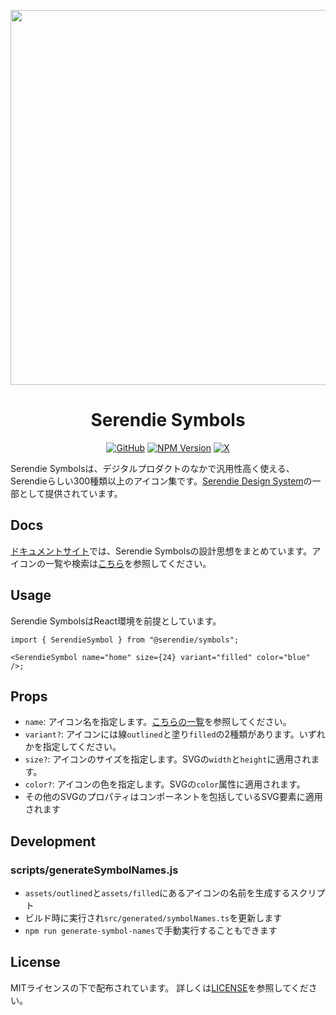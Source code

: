 <p align='center'>
<img src='https://github.com/user-attachments/assets/aa713d23-bd6f-4ed1-8fbb-b720c7bdbdbd' width='600px'/>
</p>

<h1 align='center'>Serendie Symbols</h1>

<div align='center'>
  
[![GitHub](https://img.shields.io/github/license/serendie/serendie?style=flat)](https://github.com/serendie/serendie/blob/main/LICENSE)
[![NPM Version](https://img.shields.io/npm/v/%40serendie%2Fsymbols)](https://www.npmjs.com/package/@serendie/symbols)
[![X](https://img.shields.io/twitter/follow/SerendieDesign)](https://x.com/SerendieDesign/)

</div>

Serendie Symbolsは、デジタルプロダクトのなかで汎用性高く使える、Serendieらしい300種類以上のアイコン集です。[Serendie Design System](https://serendie.design/)の一部として提供されています。

## Docs

[ドキュメントサイト](https://serendie.design/foundations/icon/)では、Serendie Symbolsの設計思想をまとめています。アイコンの一覧や検索は[こちら](https://serendie.design/foundations/icon-list/)を参照してください。

## Usage

Serendie SymbolsはReact環境を前提としています。

```tsx
import { SerendieSymbol } from "@serendie/symbols";

<SerendieSymbol name="home" size={24} variant="filled" color="blue" />;
```

## Props

- `name`: アイコン名を指定します。[こちらの一覧](https://serendie.design/foundations/icon-list/)を参照してください。
- `variant?`: アイコンには線`outlined`と塗り`filled`の2種類があります。いずれかを指定してください。
- `size?`: アイコンのサイズを指定します。SVGの`width`と`height`に適用されます。
- `color?`: アイコンの色を指定します。SVGの`color`属性に適用されます。
- その他のSVGのプロパティはコンポーネントを包括しているSVG要素に適用されます

## Development

### scripts/generateSymbolNames.js

- `assets/outlined`と`assets/filled`にあるアイコンの名前を生成するスクリプト
- ビルド時に実行され`src/generated/symbolNames.ts`を更新します
- `npm run generate-symbol-names`で手動実行することもできます

## License

MITライセンスの下で配布されています。 詳しくは[LICENSE](/LICENSE)を参照してください。
